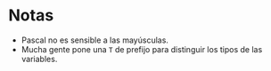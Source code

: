 # Notas

- Pascal no es sensible a las mayúsculas.
- Mucha gente pone una `T` de prefijo para distinguir los tipos de las variables.
